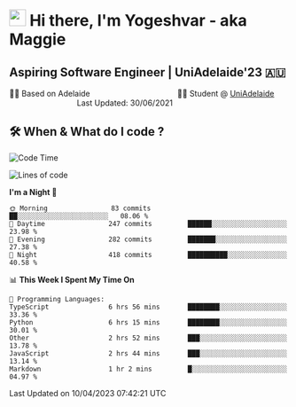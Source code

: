 <h1><img src="https://emojis.slackmojis.com/emojis/images/1531849430/4246/blob-sunglasses.gif?1531849430" width="30"/> Hi there, I'm Yogeshvar - aka Maggie</h1>

## Aspiring Software Engineer | UniAdelaide'23 🇦🇺  
🏂🏻  Based on Adelaide &nbsp;&nbsp;&nbsp;&nbsp;&nbsp;&nbsp;&nbsp;&nbsp;&nbsp;&nbsp;&nbsp;&nbsp;&nbsp;&nbsp;&nbsp;&nbsp;&nbsp;&nbsp;&nbsp;&nbsp;&nbsp;&nbsp;&nbsp;&nbsp;&nbsp;&nbsp;&nbsp;&nbsp;&nbsp;&nbsp;&nbsp;&nbsp;&nbsp;&nbsp;&nbsp;&nbsp;&nbsp;&nbsp;&nbsp;👨‍💻 Student @ [UniAdelaide](https://www.adelaide.edu.au)   &nbsp;&nbsp;&nbsp;&nbsp;&nbsp;&nbsp;&nbsp;&nbsp;&nbsp;&nbsp;&nbsp;&nbsp;&nbsp;&nbsp;&nbsp;&nbsp;&nbsp;&nbsp;&nbsp;&nbsp;&nbsp;&nbsp;&nbsp;&nbsp;&nbsp;&nbsp;&nbsp;&nbsp;&nbsp;&nbsp;&nbsp;Last Updated: 30/06/2021

## 🛠 When & What do I code ?  

<!--START_SECTION:waka-->
![Code Time](http://img.shields.io/badge/Code%20Time-2%2C073%20hrs%2040%20mins-blue)

![Lines of code](https://img.shields.io/badge/From%20Hello%20World%20I%27ve%20Written-3.5%20million%20lines%20of%20code-blue)

**I'm a Night 🦉** 

```text
🌞 Morning                83 commits          ██░░░░░░░░░░░░░░░░░░░░░░░   08.06 % 
🌆 Daytime                247 commits         ██████░░░░░░░░░░░░░░░░░░░   23.98 % 
🌃 Evening                282 commits         ███████░░░░░░░░░░░░░░░░░░   27.38 % 
🌙 Night                  418 commits         ██████████░░░░░░░░░░░░░░░   40.58 % 
```


📊 **This Week I Spent My Time On** 

```text
💬 Programming Languages: 
TypeScript               6 hrs 56 mins       ████████░░░░░░░░░░░░░░░░░   33.36 % 
Python                   6 hrs 15 mins       ████████░░░░░░░░░░░░░░░░░   30.01 % 
Other                    2 hrs 52 mins       ███░░░░░░░░░░░░░░░░░░░░░░   13.78 % 
JavaScript               2 hrs 44 mins       ███░░░░░░░░░░░░░░░░░░░░░░   13.14 % 
Markdown                 1 hr 2 mins         █░░░░░░░░░░░░░░░░░░░░░░░░   04.97 % 
```


 Last Updated on 10/04/2023 07:42:21 UTC
<!--END_SECTION:waka-->
